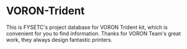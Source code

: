 # VORON-Trident
This is FYSETC's project database for VORON Trident kit, which is convenient for you to find information. Thanks for VORON Team's great work, they always design fantastic printers.
